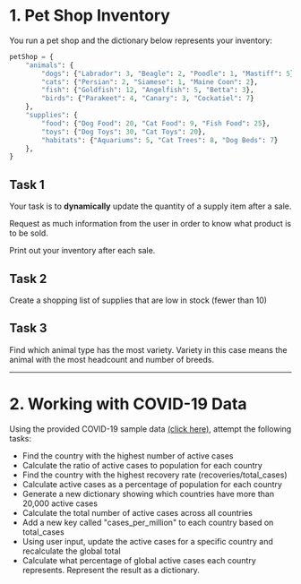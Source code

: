 # 1. Pet Shop Inventory

You run a pet shop and the dictionary below represents your inventory:

```python
petShop = {
    "animals": {
        "dogs": {"Labrador": 3, "Beagle": 2, "Poodle": 1, "Mastiff": 5},
        "cats": {"Persian": 2, "Siamese": 1, "Maine Coon": 2},
        "fish": {"Goldfish": 12, "Angelfish": 5, "Betta": 3},
        "birds": {"Parakeet": 4, "Canary": 3, "Cockatiel": 7}
    },
    "supplies": {
        "food": {"Dog Food": 20, "Cat Food": 9, "Fish Food": 25},
        "toys": {"Dog Toys": 30, "Cat Toys": 20},
        "habitats": {"Aquariums": 5, "Cat Trees": 8, "Dog Beds": 7}
    },
}
```

## Task 1

Your task is to **dynamically** update the quantity of a supply item after a sale.

Request as much information from the user in order to know what product is to be sold.

Print out your inventory after each sale.

## Task 2

Create a shopping list of supplies that are low in stock (fewer than 10)

## Task 3

Find which animal type has the most variety. Variety in this case means the animal with the most headcount and number of breeds.

---

# 2. Working with COVID-19 Data

Using the provided COVID-19 sample data [(click here)](case-studies/covid19-dataset.json), attempt the following tasks:

- Find the country with the highest number of active cases
- Calculate the ratio of active cases to population for each country
- Find the country with the highest recovery rate (recoveries/total_cases)
- Calculate active cases as a percentage of population for each country
- Generate a new dictionary showing which countries have more than 20,000 active cases
- Calculate the total number of active cases across all countries
- Add a new key called "cases_per_million" to each country based on total_cases
- Using user input, update the active cases for a specific country and recalculate the global total
- Calculate what percentage of global active cases each country represents. Represent the result as a dictionary.